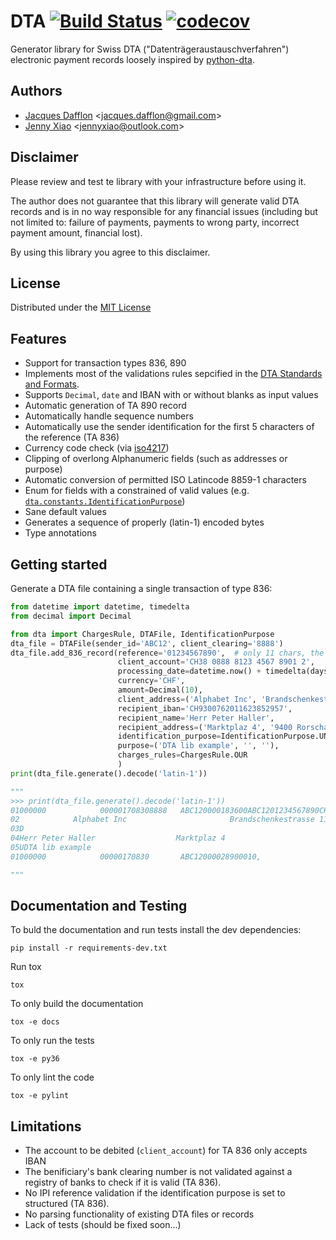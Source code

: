 # DTA [![Build Status](https://travis-ci.org/jacquesd/dta.svg?branch=master)](https://travis-ci.org/jacquesd/dta) [![codecov](https://codecov.io/gh/jacquesd/dta/branch/master/graph/badge.svg)](https://codecov.io/gh/jacquesd/dta)


Generator library for Swiss DTA ("Datenträgeraustauschverfahren") electronic payment records loosely inspired by
[python-dta](https://pypi.python.org/pypi/python-dta).

## Authors
- [Jacques Dafflon](https://github.com/jacquesd) <[jacques.dafflon@gmail.com](mailto:jacques.dafflon@gmail.com)>
- [Jenny Xiao](https://github.com/jennyailin) <[jennyxiao@outlook.com](mailto:jennyxiao@outlook.com)>

## Disclaimer
Please review and test te library with your infrastructure before using it.

The author does not guarantee that this library will generate valid DTA records and is in no way responsible
for any financial issues (including but not limited to: failure of payments, payments to wrong party,
incorrect payment amount, financial lost).

By using this library you agree to this disclaimer.

## License
Distributed under the [MIT License](https://github.com/jacquesd/dta/blob/master/LICENSE)

## Features

- Support for transaction types 836, 890
- Implements most of the validations rules sepcified in the
[DTA Standards and Formats](https://www.six-interbank-clearing.com/dam/downloads/en/standardization/dta/dta.pdf).
- Supports `Decimal`, `date` and IBAN with or without blanks as input values
- Automatic generation of TA 890 record
- Automatically handle sequence numbers
- Automatically use the sender identification for the first 5 characters of the reference (TA 836)
- Currency code check (via [iso4217](https://pypi.python.org/pypi/iso4217))
- Clipping of overlong Alphanumeric fields (such as addresses or purpose)
- Automatic conversion of permitted ISO Latincode 8859-1 characters
- Enum for fields with a constrained of valid values
(e.g. [`dta.constants.IdentificationPurpose`](https://github.com/jacquesd/dta/blob/master/dta/constants.py#L20-L22))
- Sane default values
- Generates a sequence of properly (latin-1) encoded bytes
- Type annotations

## Getting started

Generate a DTA file containing a single transaction of type 836:

```python
from datetime import datetime, timedelta
from decimal import Decimal

from dta import ChargesRule, DTAFile, IdentificationPurpose
dta_file = DTAFile(sender_id='ABC12', client_clearing='8888')
dta_file.add_836_record(reference='01234567890',  # only 11 chars, the first 5 (sender id) are added automatically
                        client_account='CH38 0888 8123 4567 8901 2',
                        processing_date=datetime.now() + timedelta(days=1),  # next day
                        currency='CHF',
                        amount=Decimal(10),
                        client_address=('Alphabet Inc', 'Brandschenkestrasse 110', '8002 Zürich'),
                        recipient_iban='CH9300762011623852957',
                        recipient_name='Herr Peter Haller',
                        recipient_address=('Marktplaz 4', '9400 Rorschach'),
                        identification_purpose=IdentificationPurpose.UNSTRUCTURED,
                        purpose=('DTA lib example', '', ''),
                        charges_rules=ChargesRule.OUR
                        )
print(dta_file.generate().decode('latin-1'))

"""
>>> print(dta_file.generate().decode('latin-1'))
01000000            000001708308888   ABC120000183600ABC1201234567890CH3808888123456789012   170831CHF10,                       
02            Alphabet Inc                       Brandschenkestrasse 110            8002 Zuerich                                
03D                                                                      CH9300762011623852957                                  
04Herr Peter Haller                  Marktplaz 4                        9400 Rorschach                                          
05UDTA lib example                                                                                          0                   
01000000            00000170830       ABC12000028900010,                                                                        

"""
```

## Documentation and Testing
To buld the documentation and run tests install the dev dependencies:
```
pip install -r requirements-dev.txt
```
Run tox
```
tox
```

To only build the documentation
```
tox -e docs
```

To only run the tests
```
tox -e py36
```

To only lint the code
```
tox -e pylint
```

## Limitations
- The account to be debited (`client_account`) for TA 836 only accepts IBAN
- The benificiary's bank clearing number is not validated against a registry of banks to check if it is valid (TA 836).
- No IPI reference validation if the identification purpose is set to structured (TA 836).
- No parsing functionality of existing DTA files or records
- Lack of tests (should be fixed soon...)
